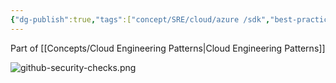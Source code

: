 ```yaml
---
{"dg-publish":true,"tags":["concept/SRE/cloud/azure /sdk","best-practices","concept/SRE/cloud/azure","review"],"ms-learn-url":"https://learn.microsoft.com/en-us/azure/cloud-adoption-framework/scenarios/github-velocity/#cloud-pattern-components-and-best-practices","permalink":"/concepts/cloud-pattern-components-and-best-practices/","dgPassFrontmatter":true}
---
```


Part of [[Concepts/Cloud Engineering Patterns\|Cloud Engineering Patterns]]

![github-security-checks.png](/img/user/images/github-security-checks.png)
